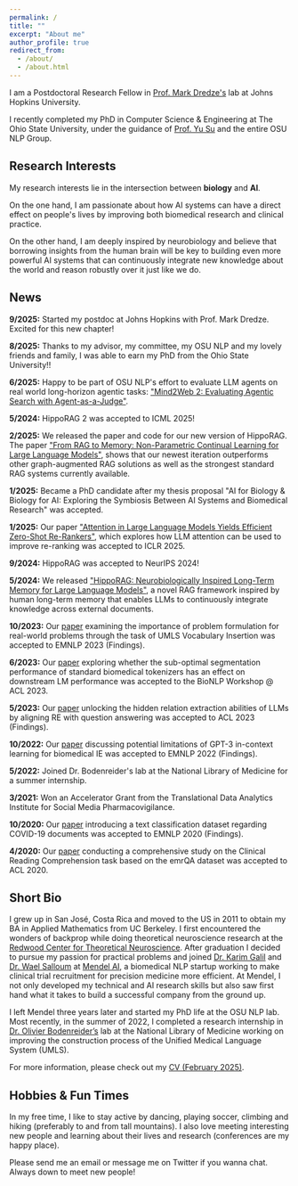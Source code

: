 ```yaml
---
permalink: /
title: ""
excerpt: "About me"
author_profile: true
redirect_from: 
  - /about/
  - /about.html
---
```


I am a Postdoctoral Research Fellow in [Prof. Mark Dredze's](https://www.cs.jhu.edu/~mdredze/) lab at Johns Hopkins University. 

I recently completed my PhD in Computer Science & Engineering at The Ohio State University, under the guidance of [Prof. Yu Su](https://ysu1989.github.io/) and the entire OSU NLP Group.

## Research Interests

My research interests lie in the intersection between **biology** and **AI**. 

On the one hand, I am passionate about how AI systems can have a direct effect on people's lives by improving both biomedical research and clinical practice. 

On the other hand, I am deeply inspired by neurobiology and believe that borrowing insights from the human brain will be key to building even more powerful AI systems that can continuously integrate new knowledge about the world and reason robustly over it just like we do.

## News

<b>9/2025:</b> Started my postdoc at Johns Hopkins with Prof. Mark Dredze. Excited for this new chapter!

<b>8/2025:</b> Thanks to my advisor, my committee, my OSU NLP and my lovely friends and family, I was able to earn my PhD from the Ohio State University!!

<b>6/2025:</b> Happy to be part of OSU NLP's effort to evaluate LLM agents on real world long-horizon agentic tasks: ["Mind2Web 2: Evaluating Agentic Search with Agent-as-a-Judge"](https://arxiv.org/abs/2506.21506).

<b>5/2024:</b> HippoRAG 2 was accepted to ICML 2025!

<b>2/2025:</b> We released the paper and code for our new version of HippoRAG. The paper ["From RAG to Memory: Non-Parametric Continual Learning for
Large Language Models"](https://arxiv.org/pdf/2502.14802), shows that our newest iteration outperforms other graph-augmented RAG solutions as well as the strongest standard RAG systems currently available.

<b>1/2025:</b> Became a PhD candidate after my thesis proposal "AI for Biology & Biology for AI: Exploring the Symbiosis Between AI Systems and Biomedical Research" was accepted.

<b>1/2025:</b> Our paper ["Attention in Large Language Models Yields Efficient Zero-Shot Re-Rankers"](https://arxiv.org/abs/2410.02642), which explores how LLM attention can be used to improve re-ranking was accepted to ICLR 2025.

<b>9/2024:</b> HippoRAG was accepted to NeurIPS 2024!

<b>5/2024:</b> We released ["HippoRAG: Neurobiologically Inspired Long-Term Memory for Large Language Models"](https://arxiv.org/abs/2405.14831), a novel RAG framework inspired by human long-term memory that enables LLMs to continuously integrate knowledge across external documents.

<b>10/2023:</b> Our [paper](https://arxiv.org/abs/2311.15106.pdf) examining the importance of problem formulation for real-world problems through the task of UMLS Vocabulary Insertion was accepted to EMNLP 2023 (Findings).

<b>6/2023:</b> Our [paper](https://arxiv.org/pdf/2306.17649.pdf) exploring whether the sub-optimal segmentation performance of standard biomedical tokenizers has an effect on downstream LM performance was accepted to the BioNLP Workshop @ ACL 2023.<br>

<b>5/2023:</b> Our [paper](https://arxiv.org/pdf/2305.11159.pdf) unlocking the hidden relation extraction abilities of LLMs by aligning RE with question answering was accepted to ACL 2023 (Findings).<br>

<b>10/2022:</b> Our [paper](https://arxiv.org/pdf/2203.08410.pdf) discussing potential limitations of GPT-3 in-context learning for biomedical IE was accepted to EMNLP 2022 (Findings). <br>

<b>5/2022:</b> Joined Dr. Bodenreider's lab at the National Library of Medicine for a summer internship. <br>

<b>3/2021:</b> Won an Accelerator Grant from the Translational Data Analytics Institute for Social Media Pharmacovigilance. <br>

<b>10/2020:</b> Our [paper](https://aclanthology.org/2020.findings-emnlp.332/) introducing a text classification dataset regarding COVID-19 documents was accepted to EMNLP 2020 (Findings). <br>

<b>4/2020:</b> Our [paper]( http://aclanthology.lst.uni-saarland.de/2020.acl-main.410.pdf) conducting a comprehensive study on the Clinical Reading Comprehension task based on the emrQA dataset was accepted to ACL 2020. <br>

## Short Bio

I grew up in San José, Costa Rica and moved to the US in 2011 to obtain my BA in Applied Mathematics from UC Berkeley.
I first encountered the wonders of backprop while doing theoretical neuroscience research at the [Redwood Center for Theoretical Neuroscience](https://redwood.berkeley.edu/). 
After graduation I decided to pursue my passion for practical problems and joined
[Dr. Karim Galil](https://www.linkedin.com/in/karim-galil-m-d-83a2b258/) 
and [Dr. Wael Salloum](https://www.linkedin.com/in/waelsalloum/) at [Mendel AI](https://www.mendel.ai/), 
a biomedical NLP startup working to make clinical trial recruitment for precision medicine more efficient.
At Mendel, I not only developed my technical and AI research skills but also saw first hand 
what it takes to build a successful company from the ground up. 

I left Mendel three years later and started my PhD life at the OSU NLP lab. 
Most recently, in the summer of 2022, I completed a research internship in [Dr. Olivier Bodenreider’s](https://www.nlm.nih.gov/research/researchstaff/BodenreiderOlivier.html) 
lab at the National Library of Medicine working on improving the construction process of the Unified Medical Language System (UMLS). 

For more information, please check out my [CV (February 2025)](https://bernaljg.github.io/files/Bernal_Jimenez_CV__2025_.pdf).

## Hobbies & Fun Times

In my free time, I like to stay active by dancing, playing soccer, climbing and hiking (preferably to 
and from tall mountains). I also love meeting interesting new people and learning about their lives and research (conferences are my 
happy place).

Please send me an email or message me on Twitter if you wanna chat. Always down to meet new people!
